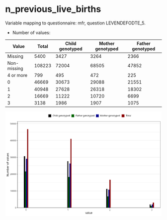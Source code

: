 # n_previous_live_births
Variable mapping to questionnaire: mfr, question LEVENDEFODTE_5.
- Number of values:

| Value | Total | Child genotyped | Mother genotyped | Father genotyped |
| ----- | ----- | --------------- | ---------------- | ---------------- |
| Missing | 5400 | 3427 | 3264 | 2366 |
| Non-missing | 108223 | 72004 | 68505 | 47852 |
| 4 or more | 799 | 495 | 472 |225 |
| 0 | 46669 | 30673 | 29088 | 21551 |
| 1 | 40948 | 27628 | 26318 | 18302 |
| 2 | 16669 | 11222 | 10720 | 6699 |
| 3 | 3138 | 1986 | 1907 | 1075 |



![](n_previous_live_births_n.png)



